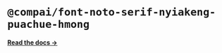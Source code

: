 # `@compai/font-noto-serif-nyiakeng-puachue-hmong`

[**Read the docs &rarr;**](https://components.ai/docs/typefaces/noto-serif-nyiakeng-puachue-hmong)
